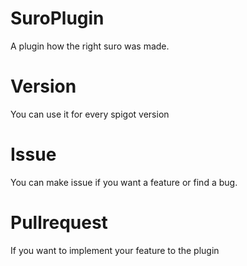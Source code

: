 # SuroPlugin

A plugin how the right suro was made.

# Version

You can use it for every spigot version

# Issue

You can make issue if you want a feature or find a bug. 

# Pullrequest

If you want to implement your feature to the plugin